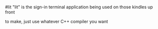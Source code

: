 #lit
"lit" is the sign-in terminal application being used on those kindles up front

to make, just use whatever C++ compiler you want
